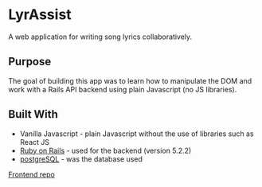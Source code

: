 <h1>LyrAssist</h1>

A web application for writing song lyrics collaboratively.


## Purpose

The goal of building this app was to learn how to manipulate the DOM and work with a Rails API backend using plain Javascript (no JS libraries).

## Built With

* Vanilla Javascript - plain Javascript without the use of libraries such as React JS
* [Ruby on Rails](https://rubyonrails.org/) - used for the backend (version 5.2.2)
* [postgreSQL](https://www.postgresql.org/) - was the database used


[Frontend repo](https://github.com/jeff-gosselin/LyrAssist_front)
